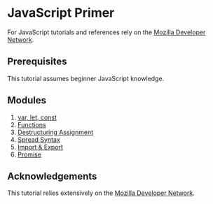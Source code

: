 JavaScript Primer
=================

For JavaScript tutorials and references rely on the [Mozilla Developer Network](https://developer.mozilla.org/en-US/docs/Web/JavaScript).

Prerequisites
-------------

This tutorial assumes beginner JavaScript knowledge.

Modules
------

1. [var, let, const](JavaScript-Primer/var-let-const.md)
1. [Functions](JavaScript-Primer/functions.md)
1. [Destructuring Assignment](JavaScript-Primer/destructuring-assignment.md)
1. [Spread Syntax](JavaScript-Primer/spread-syntax.md)
1. [Import & Export](JavaScript-Primer/import-export.md)
1. [Promise](JavaScript-Primer/promise.md)

Acknowledgements
---------------

This tutorial relies extensively on the [Mozilla Developer Network](https://developer.mozilla.org/en-US/). 

